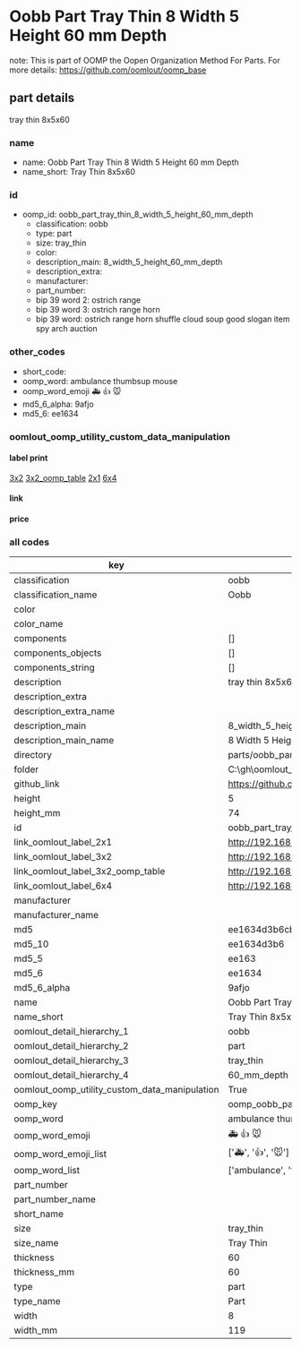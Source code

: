 # Oobb Part Tray Thin 8 Width 5 Height 60 mm Depth  

note: This is part of OOMP the Oopen Organization Method For Parts. For more details: https://github.com/oomlout/oomp_base

##  part details
  



tray thin 8x5x60



### name
* name: Oobb Part Tray Thin 8 Width 5 Height 60 mm Depth
* name_short: Tray Thin 8x5x60 
### id
* oomp_id: oobb_part_tray_thin_8_width_5_height_60_mm_depth
  * classification: oobb
  * type: part
  * size: tray_thin
  * color: 
  * description_main: 8_width_5_height_60_mm_depth
  * description_extra: 
  * manufacturer: 
  * part_number: 
  * bip 39 word 2: ostrich range
  * bip 39 word 3: ostrich range horn
  * bip 39 word: ostrich range horn shuffle cloud soup good slogan item spy arch auction

### other_codes
* short_code: 
* oomp_word: ambulance thumbsup mouse
* oomp_word_emoji :ambulance: :thumbsup: :mouse:
* md5_6_alpha: 9afjo
* md5_6: ee1634






### oomlout_oomp_utility_custom_data_manipulation
#### label print
[3x2](http://192.168.1.245:1112/?label=oomp%209afjo)
[3x2_oomp_table](http://192.168.1.108:1112/?label=oomp%209afjo)
[2x1](http://192.168.1.242:1112/?label=oomp%209afjo)
[6x4](http://192.168.1.55:1112/?label=oomp%209afjo)    

#### link

                              

#### price







### all codes 
| key | value |  
| --- | --- |  
| classification | oobb |  
| classification_name | Oobb |  
| color |  |  
| color_name |  |  
| components | [] |  
| components_objects | [] |  
| components_string | [] |  
| description | tray thin 8x5x60 |  
| description_extra |  |  
| description_extra_name |  |  
| description_main | 8_width_5_height_60_mm_depth |  
| description_main_name | 8 Width 5 Height 60 mm Depth |  
| directory | parts/oobb_part_tray_thin_8_width_5_height_60_mm_depth |  
| folder | C:\gh\oomlout_oobb_version_4_generated_parts\parts\oobb_part_tray_thin_8_width_5_height_60_mm_depth |  
| github_link | https://github.com/oomlout/oomlout_oomp_part_src/tree/main/parts/oobb_part_tray_thin_8_width_5_height_60_mm_depth |  
| height | 5 |  
| height_mm | 74 |  
| id | oobb_part_tray_thin_8_width_5_height_60_mm_depth |  
| link_oomlout_label_2x1 | http://192.168.1.242:1112/?label=oomp%209afjo |  
| link_oomlout_label_3x2 | http://192.168.1.245:1112/?label=oomp%209afjo |  
| link_oomlout_label_3x2_oomp_table | http://192.168.1.108:1112/?label=oomp%209afjo |  
| link_oomlout_label_6x4 | http://192.168.1.55:1112/?label=oomp%209afjo |  
| manufacturer |  |  
| manufacturer_name |  |  
| md5 | ee1634d3b6cbec8f3f95fc76db2c74e7 |  
| md5_10 | ee1634d3b6 |  
| md5_5 | ee163 |  
| md5_6 | ee1634 |  
| md5_6_alpha | 9afjo |  
| name | Oobb Part Tray Thin 8 Width 5 Height 60 mm Depth |  
| name_short | Tray Thin 8x5x60  |  
| oomlout_detail_hierarchy_1 | oobb |  
| oomlout_detail_hierarchy_2 | part |  
| oomlout_detail_hierarchy_3 | tray_thin |  
| oomlout_detail_hierarchy_4 | 60_mm_depth |  
| oomlout_oomp_utility_custom_data_manipulation | True |  
| oomp_key | oomp_oobb_part_tray_thin_8_width_5_height_60_mm_depth |  
| oomp_word | ambulance thumbsup mouse |  
| oomp_word_emoji | :ambulance: :thumbsup: :mouse: |  
| oomp_word_emoji_list | [':ambulance:', ':thumbsup:', ':mouse:'] |  
| oomp_word_list | ['ambulance', 'thumbsup', 'mouse'] |  
| part_number |  |  
| part_number_name |  |  
| short_name |  |  
| size | tray_thin |  
| size_name | Tray Thin |  
| thickness | 60 |  
| thickness_mm | 60 |  
| type | part |  
| type_name | Part |  
| width | 8 |  
| width_mm | 119 |  
